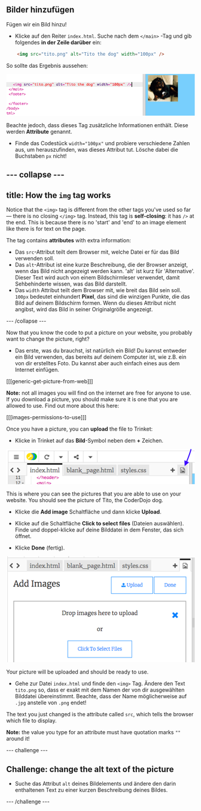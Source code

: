 ## Bilder hinzufügen

Fügen wir ein Bild hinzu!

- Klicke auf den Reiter `index.html`. Suche nach dem `</main>` -Tag und gib folgendes **in der Zeile darüber** ein: 

```html
    <img src="tito.png" alt="Tito the dog" width="100px" />
```

So sollte das Ergebnis aussehen:

![Bildcode und Bild von Tito](images/egImgCodeTito.png)

Beachte jedoch, dass dieses Tag zusätzliche Informationen enthält. Diese werden **Attribute** genannt.

- Finde das Codestück `width="100px"` und probiere verschiedene Zahlen aus, um herauszufinden, was dieses Attribut tut. Lösche dabei die Buchstaben `px` nicht!

## \--- collapse \---

## title: How the `img` tag works

Notice that the `<img>` tag is different from the other tags you've used so far — there is no closing `</img>` tag. Instead, this tag is **self-closing**: it has `/>` at the end. This is because there is no 'start' and 'end' to an image element like there is for text on the page.

The tag contains **attributes** with extra information:

- Das `src`-Attribut teilt dem Browser mit, welche Datei er für das Bild verwenden soll. 
- Das `alt`-Attribut ist eine kurze Beschreibung, die der Browser anzeigt, wenn das Bild nicht angezeigt werden kann. 'alt' ist kurz für 'Alternative'. Dieser Text wird auch von einem Bildschirmleser verwendet, damit Sehbehinderte wissen, was das Bild darstellt.
- Das `width` Attribut teilt dem Browser mit, wie breit das Bild sein soll. `100px` bedeutet einhundert **Pixel**, das sind die winzigen Punkte, die das Bild auf deinem Bildschirm formen. Wenn du dieses Attribut nicht angibst, wird das Bild in seiner Originalgröße angezeigt.

\--- /collapse \---

Now that you know the code to put a picture on your website, you probably want to change the picture, right?

- Das erste, was du brauchst, ist natürlich ein Bild! Du kannst entweder ein Bild verwenden, das bereits auf deinem Computer ist, wie z.B. ein von dir erstelltes Foto. Du kannst aber auch einfach eines aus dem Internet einfügen.

[[[generic-get-picture-from-web]]]

**Note:** not all images you will find on the internet are free for anyone to use. If you download a picture, you should make sure it is one that you are allowed to use. Find out more about this here:

[[[images-permissions-to-use]]]

Once you have a picture, you can **upload** the file to Trinket:

- Klicke in Trinket auf das **Bild**-Symbol neben dem **+** Zeichen. 

![The image icon](images/tktImageIconArrow.png)

This is where you can see the pictures that you are able to use on your website. You should see the picture of Tito, the CoderDojo dog.

- Klicke die **Add image** Schaltfläche und dann klicke **Upload**.

- Klicke auf die Schaltfläche **Click to select files** (Dateien auswählen). Finde und doppel-klicke auf deine Bilddatei in dem Fenster, das sich öffnet.

- Klicke **Done** (fertig).

![Image upload area](images/tktUploadImages.png)

Your picture will be uploaded and should be ready to use.

- Gehe zur Datei `index.html` und finde den `<img>` Tag. Ändere den Text `tito.png` so, dass er exakt mit dem Namen der von dir ausgewählten Bilddatei übereinstimmt. Beachte, dass der Name möglicherweise auf `.jpg` anstelle von `.png` endet!

The text you just changed is the attribute called `src`, which tells the browser which file to display.

**Note:** the value you type for an attribute must have quotation marks `""` around it!

\--- challenge \---

## Challenge: change the alt text of the picture

- Suche das Attribut `alt` deines Bildelements und ändere den darin enthaltenen Text zu einer kurzen Beschreibung deines Bildes. 

\--- /challenge \---